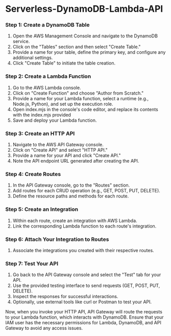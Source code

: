 # Serverless-DynamoDB-Lambda-API


### Step 1: Create a DynamoDB Table
1. Open the AWS Management Console and navigate to the DynamoDB service.
2. Click on the "Tables" section and then select "Create Table."
3. Provide a name for your table, define the primary key, and configure any additional settings.
4. Click "Create Table" to initiate the table creation.

### Step 2: Create a Lambda Function
1. Go to the AWS Lambda console.
2. Click on "Create Function" and choose "Author from Scratch."
3. Provide a name for your Lambda function, select a runtime (e.g., Node.js, Python), and set up the execution role.
4. Open index.mjs in the console's code editor, and replace its contents with the index.mjs provided
6. Save and deploy your Lambda function.

### Step 3: Create an HTTP API
1. Navigate to the AWS API Gateway console.
2. Click on "Create API" and select "HTTP API."
3. Provide a name for your API and click "Create API."
4. Note the API endpoint URL generated after creating the API.

### Step 4: Create Routes
1. In the API Gateway console, go to the "Routes" section.
2. Add routes for each CRUD operation (e.g., GET, POST, PUT, DELETE).
3. Define the resource paths and methods for each route.

### Step 5: Create an Integration
1. Within each route, create an integration with AWS Lambda.
2. Link the corresponding Lambda function to each route's integration.

### Step 6: Attach Your Integration to Routes
1. Associate the integrations you created with their respective routes.

### Step 7: Test Your API
1. Go back to the API Gateway console and select the "Test" tab for your API.
2. Use the provided testing interface to send requests (GET, POST, PUT, DELETE).
3. Inspect the responses for successful interactions.
4. Optionally, use external tools like curl or Postman to test your API.

Now, when you invoke your HTTP API, API Gateway will route the requests to your Lambda function, which interacts with DynamoDB. Ensure that your IAM user has the necessary permissions for Lambda, DynamoDB, and API Gateway to avoid any access issues.

